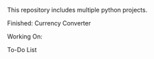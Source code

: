 This repository includes multiple python projects.

Finished:
Currency Converter

Working On:

To-Do List
